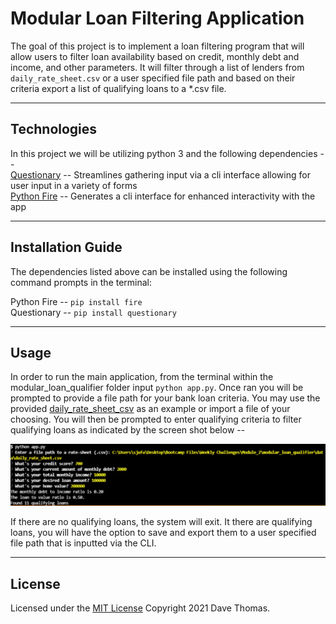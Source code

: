 # Modular Loan Filtering Application
The goal of this project is to implement a loan filtering program that will allow users to filter loan availability based on credit, monthly debt and income, and other parameters.  It will filter through a list of lenders from `daily_rate_sheet.csv` or a user specified file path and based on their criteria export a list of qualifying loans to a *.csv file.

---

## Technologies

In this project we will be utilizing python 3 and the following dependencies --  
[Questionary](https://github.com/tmbo/questionary) -- Streamlines gathering input via a cli interface allowing for user input in a variety of forms  
[Python Fire](https://github.com/google/python-fire) -- Generates a cli interface for enhanced interactivity with the app

---

## Installation Guide

The dependencies listed above can be installed using the following command prompts in the terminal:  

Python Fire -- `pip install fire`  
Questionary -- `pip install questionary`  

---

## Usage

In order to run the main application, from the terminal within the modular_loan_qualifier folder input `python app.py`.  Once ran you will be prompted to provide a file path for your bank loan criteria.  You may use the provided [daily_rate_sheet_csv](data/daily_rate_sheet.csv) as an example or import a file of your choosing.  You will then be prompted to enter qualifying criteria to filter qualifying loans as indicated by the screen shot below --  

![Sample CLI prompts:](cli_screen_shot.png)  
  
If there are no qualifying loans, the system will exit.  It there are qualifying loans, you will have the option to save and export them to a user specified file path that is inputted via the CLI.

---

## License

Licensed under the [MIT License](https://github.com/git/git-scm.com/blob/main/MIT-LICENSE.txt)  Copyright 2021 Dave Thomas.
